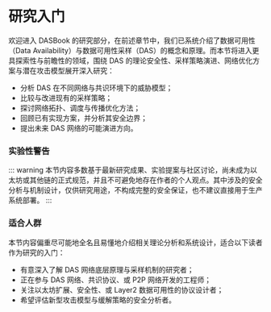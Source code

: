 # 研究入门

欢迎进入 DASBook 的研究部分，在前述章节中，我们已系统介绍了数据可用性（Data Availability）与数据可用性采样（DAS）的概念和原理。而本节将进入更具探索性与前瞻性的领域，围绕 DAS 的理论安全性、采样策略演进、网络优化方案与潜在攻击模型展开深入研究：

- 分析 DAS 在不同网络与共识环境下的威胁模型；
- 比较与改进现有的采样策略；
- 探讨网络拓扑、调度与传播优化方法；
- 回顾已有实现方案，并分析其安全边界；
- 提出未来 DAS 网络的可能演进方向。

### 实验性警告

::: warning
本节内容多数基于最新研究成果、实验提案与社区讨论，尚未成为以太坊或其他链的正式规范，并且不可避免地存在作者的个人观点。其中涉及的安全分析与机制设计，仅供研究用途，不构成完整的安全保证，也不建议直接用于生产系统部署。
:::

### 适合人群

本节内容偏重尽可能地全名且易懂地介绍相关理论分析和系统设计，适合以下读者作为研究的入门：

- 有意深入了解 DAS 网络底层原理与采样机制的研究者；
- 正在参与 DAS 网络、共识协议、或 P2P 网络开发的工程师；
- 关注以太坊扩展、安全性、或 Layer2 数据可用性的协议设计者；
- 希望评估新型攻击模型与缓解策略的安全分析者。